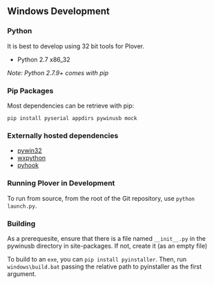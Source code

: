 ## Windows Development

### Python

It is best to develop using 32 bit tools for Plover.

- Python 2.7 x86_32

*Note: Python 2.7.9+ comes with pip*

### Pip Packages

Most dependencies can be retrieve with pip:

`pip install pyserial appdirs pywinusb mock`

### Externally hosted dependencies

- [pywin32](http://sourceforge.net/projects/pywin32/)
- [wxpython](http://www.wxpython.org/index.php)
- [pyhook](http://sourceforge.net/projects/pyhook/)

### Running Plover in Development

To run from source, from the root of the Git repository, use `python launch.py`.

### Building

As a prerequesite, ensure that there is a file named `__init__.py` in the pywinusb directory in site-packages. If not, create it (as an empty file)

To build to an `exe`, you can `pip install pyinstaller`. Then, run `windows\build.bat` passing the relative path to pyinstaller as the first argument.
